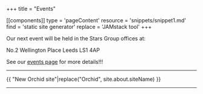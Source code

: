 +++
title = "Events"

[[components]]
type = 'pageContent'
resource = 'snippets/snippet1.md'
find = 'static site generator'
replace = 'JAMstack tool'
+++

Our next event will be held in the Stars Group offices at:

No.2 Wellington Place
Leeds
LS1 4AP

See our [events page](https://ti.to/leeds-kotlin-user-group/test-event) for more details!!!

<tito-widget event="leeds-kotlin-user-group/test-event"></tito-widget>

---

{{ "New Orchid site"|replace("Orchid", site.about.siteName) }}

---
